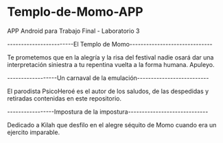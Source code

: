 # Templo-de-Momo-APP
APP Android para Trabajo Final - Laboratorio 3

------------------------El Templo de Momo------------------------------

Te prometemos que en la alegría y la risa del festival nadie osará dar una interpretación siniestra a tu repentina vuelta a la forma humana. Apuleyo.

------------------Un carnaval de la emulación--------------------------

El parodista PsicoHeroé es el autor de los saludos, de las despedidas y retiradas contenidas en este repositorio.

-----------------Impostura de la impostura-----------------------------

Dedicado a Kilah que desfilo en el alegre séquito de Momo cuando era un ejercito imparable.
